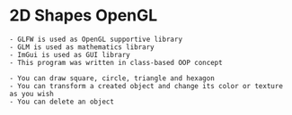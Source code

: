 # 2D Shapes OpenGL

    - GLFW is used as OpenGL supportive library
    - GLM is used as mathematics library
    - ImGui is used as GUI library
    - This program was written in class-based OOP concept
    
    - You can draw square, circle, triangle and hexagon
    - You can transform a created object and change its color or texture as you wish
    - You can delete an object
    

